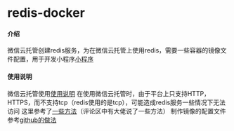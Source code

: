 # redis-docker

#### 介绍 
微信云托管创建redis服务，为在微信云托管上使用redis，需要一些容器的镜像文件配置，用于开发小程序[小程序](https://gitee.com/smallmogou/travel-song)

#### 使用说明
微信云托管使用[使用说明](https://developers.weixin.qq.com/miniprogram/dev/wxcloudrun/src/basic/guide.html)
在使用微信云托管时，由于平台上只支持HTTP，HTTPS，而不支持tcp（redis使用的是tcp），可能造成redis服务一些情况下无法访问
这里参考了[一些方法](https://developers.weixin.qq.com/community/develop/doc/00004c794500d890ec9cdf56951800)（评论区中有大佬说了一些方法）
制作镜像的配置文件参考[github的做法](https://github.com/xuxiaowei-com-cn/docker-redis)


